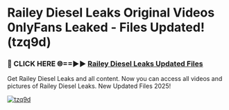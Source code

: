 # Railey Diesel Leaks Original Videos 0nlyFans Leaked - Files Updated! (tzq9d)

<h3>🔴 CLICK HERE 🌐==►► <a href="https://tinyurl.com/x26r9saj" rel="nofollow">Railey Diesel Leaks Updated Files</a></h3>

Get Railey Diesel Leaks and all content. Now you can access all videos and pictures of Railey Diesel Leaks. New Updated Files 2025!

[![tzq9d](https://i.imgur.com/LkgZPqh.gif)](https://tinyurl.com/x26r9saj)
